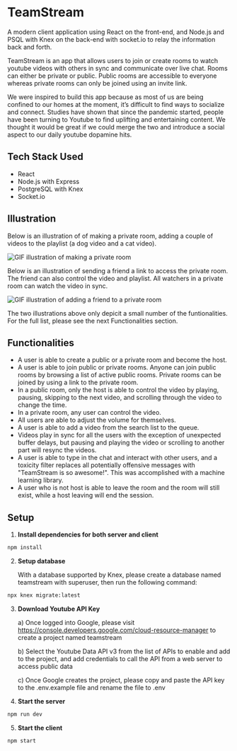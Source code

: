 # TeamStream

A modern client application using React on the front-end, and Node.js and PSQL with Knex on the back-end with socket.io to relay the information back and forth.

TeamStream is an app that allows users to join or create rooms to watch youtube videos with others in sync and communicate over live chat. Rooms can either be private or public. Public rooms are accessible to everyone whereas private rooms can only be joined using an invite link.

We were inspired to build this app because as most of us are being confined to our homes at the moment, it’s difficult to find ways to socialize and connect. Studies have shown that since the pandemic started, people have been turning to Youtube to find uplifting and entertaining content. We thought it would be great if we could merge the two and introduce a social aspect to our daily youtube dopamine hits.

## Tech Stack Used

- React
- Node.js with Express
- PostgreSQL with Knex
- Socket.io

## Illustration

Below is an illustration of of making a private room, adding a couple of videos to the playlist (a dog video and a cat video).

![GIF illustration of making a private room](https://github.com/bregmanh/team-stream/blob/master/docs/private-room-add-vids.gif?raw=true)

Below is an illustration of sending a friend a link to access the private room. The friend can also control the video and playlist. All watchers in a private room can watch the video in sync.

![GIF illustration of adding a friend to a private room](https://github.com/bregmanh/team-stream/blob/master/docs/private-add-friend.gif?raw=true)

The two illustrations above only depicit a small number of the funtionalities. For the full list, please see the next Functionalities section.

## Functionalities

- A user is able to create a public or a private room and become the host.
- A user is able to join public or private rooms. Anyone can join public rooms by browsing a list of active public rooms. Private rooms can be joined by using a link to the private room.
- In a public room, only the host is able to control the video by playing, pausing, skipping to the next video, and scrolling through the video to change the time.
- In a private room, any user can control the video.
- All users are able to adjust the volume for themselves.
- A user is able to add a video from the search list to the queue.
- Videos play in sync for all the users with the exception of unexpected buffer delays, but pausing and playing the video or scrolling to another part will resync the videos.
- A user is able to type in the chat and interact with other users, and a toxicity filter replaces all potentially offensive messages with "TeamStream is so awesome!". This was accomplished with a machine learning library.
- A user who is not host is able to leave the room and the room will still exist, while a host leaving will end the session.

## Setup

1. **Install dependencies for both server and client**

```sh
npm install
```

2. **Setup database**
   
   With a database supported by Knex, please create a database named teamstream with superuser, then run the following command:

```sh
npx knex migrate:latest
```

3. **Download Youtube API Key**

   a) Once logged into Google, please visit https://console.developers.google.com/cloud-resource-manager to create a project named teamstream

   b) Select the Youtube Data API v3 from the list of APIs to enable and add to the project, and add credentials to call the API from a web server to access public data

   c) Once Google creates the project, please copy and paste the API key to the .env.example file and rename the file to .env

4. **Start the server**

```sh
npm run dev
```

5. **Start the client**

```sh
npm start
```
